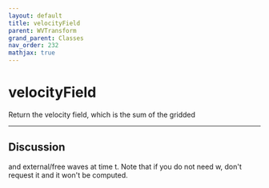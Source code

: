 ```yaml
---
layout: default
title: velocityField
parent: WVTransform
grand_parent: Classes
nav_order: 232
mathjax: true
---
```


#  velocityField

Return the velocity field, which is the sum of the gridded


---

## Discussion
and external/free waves at time t. Note that if you do not
  need w, don't request it and it won't be computed.
